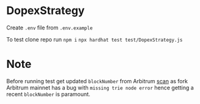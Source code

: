 # DopexStrategy

Create `.env` file from `.env.example`

To test clone repo run
`npm i`
`npx hardhat test test/DopexStrategy.js`

# Note

Before running test get updated `blockNumber` from Arbitrum [scan](https://arbiscan.io/)
as fork Arbitrum mainnet has a bug with `missing trie node error` hence getting a recent `blockNumber` is paramount.
